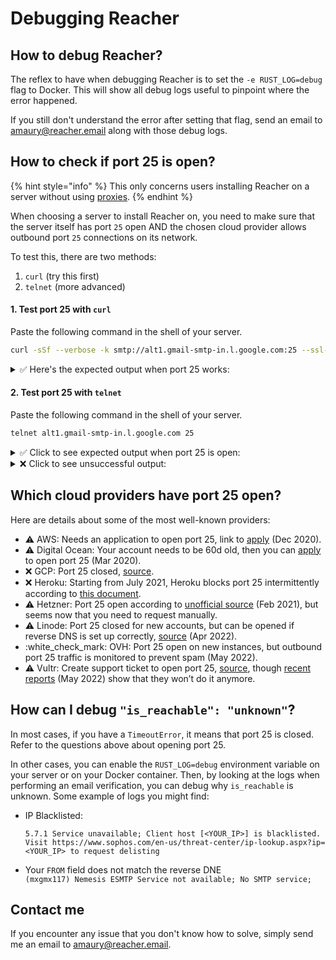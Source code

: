# Debugging Reacher

## How to debug Reacher?&#x20;

The reflex to have when debugging Reacher is to set the `-e RUST_LOG=debug` flag to Docker. This will show all debug logs useful to pinpoint where the error happened.

If you still don't understand the error after setting that flag, send an email to [amaury@reacher.email](https://app.gitbook.com/u/F1LnsqPFtfUEGlcILLswbbp5cgk2 "mention") along with those debug logs.

## How to check if port 25 is open?

{% hint style="info" %}
This only concerns users installing Reacher on a server without using [proxies](proxies/ "mention").&#x20;
{% endhint %}

When choosing a server to install Reacher on, you need to make sure that the server itself has port `25` open AND the chosen cloud provider allows outbound port `25` connections on its network.

To test this, there are two methods:

1. `curl` (try this first)
2. `telnet` (more advanced)

#### 1. Test port 25 with `curl`

Paste the following command in the shell of your server.

```bash
curl -sSf --verbose -k smtp://alt1.gmail-smtp-in.l.google.com:25 --ssl-reqd --mail-from test@gmail.com --mail-rcpt test@gmail.com
```

<details>

<summary>✅ Here's the expected output when port 25 works:</summary>

```bash
* About to connect() to alt1.gmail-smtp-in.l.google.com port 25 (#0)
*   Trying 142.250.153.26...
* Connected to alt1.gmail-smtp-in.l.google.com (142.250.153.26) port 25 (#0)
< 220 mx.google.com ESMTP he11-20020a1709073d8b00b006e862100d5bsi2937572ejc.396 - gsmtp
> EHLO reacher
< 250-mx.google.com at your service, [176.31.197.159]
< 250-SIZE 157286400
< 250-8BITMIME
< 250-STARTTLS
< 250-ENHANCEDSTATUSCODES
< 250-PIPELINING
< 250-CHUNKING
< 250 SMTPUTF8
> STARTTLS
< 220 2.0.0 Ready to start TLS
* Initializing NSS with certpath: sql:/etc/pki/nssdb
* skipping SSL peer certificate verification
* SSL connection using TLS_ECDHE_ECDSA_WITH_AES_128_GCM_SHA256
* Server certificate:
* 	subject: CN=mx.google.com
* 	start date: May 04 17:12:30 2022 GMT
* 	expire date: Jul 27 17:12:29 2022 GMT
* 	common name: mx.google.com
* 	issuer: CN=GTS CA 1C3,O=Google Trust Services LLC,C=US
> EHLO reacher
< 250-mx.google.com at your service, [176.31.197.159]
< 250-SIZE 157286400
< 250-8BITMIME
< 250-ENHANCEDSTATUSCODES
< 250-PIPELINING
< 250-CHUNKING
< 250 SMTPUTF8
> MAIL FROM:<test@gmail.com>
< 250 2.1.0 OK he11-20020a1709073d8b00b006e862100d5bsi2937572ejc.396 - gsmtp
> RCPT TO:<test@gmail.c>
< 550-5.1.1 The email account that you tried to reach does not exist. Please try
< 550-5.1.1 double-checking the recipient's email address for typos or
< 550-5.1.1 unnecessary spaces. Learn more at
< 550 5.1.1  https://support.google.com/mail/?p=NoSuchUser he11-20020a1709073d8b00b006e862100d5bsi2937572ejc.396 - gsmtp
* RCPT failed: 550
> QUIT
< 221 2.0.0 closing connection he11-20020a1709073d8b00b006e862100d5bsi2937572ejc.396 - gsmtp
* Closing connection 0
curl: (55) RCPT failed: 55
```

</details>

#### 2. Test port 25 with `telnet`

Paste the following command in the shell of your server.

```bash
telnet alt1.gmail-smtp-in.l.google.com 25
```

<details>

<summary>✅ Click to see expected output when port 25 is open:</summary>

```bash
# This means that connection to port 25 on Google's server is established.
Trying 142.250.153.26...
Connected to alt1.gmail-smtp-in.l.google.com.
Escape character is '^]'.
220 mx.google.com ESMTP t2-20020a056402524200b0041d70e3a2b0si10608932edd.55 - gsmtp
# You can type 'QUIT' to quit this prompt
```

</details>

<details>

<summary>❌ Click to see unsuccessful output:</summary>

```bash
Trying 142.250.153.26...
# This step can hang for a couple of seconds...
telnet: Unable to connect to remote host: Connection refused
```

</details>

## **Which cloud providers have port 25 open?**

Here are details about some of the most well-known providers:

* :warning: AWS: Needs an application to open port 25, link to [apply](https://aws.amazon.com/premiumsupport/knowledge-center/ec2-port-25-throttle/) (Dec 2020).
* :warning: Digital Ocean: Your account needs to be 60d old, then you can [apply](https://www.digitalocean.com/community/questions/how-i-can-open-port-25-please?answer=67100) to open port 25 (Mar 2020).
* ❌ GCP: Port 25 closed, [source](https://cloud.google.com/compute/docs/tutorials/sending-mail).
* ❌ Heroku: Starting from July 2021, Heroku blocks port 25 intermittently according to [this document](https://help.heroku.com/IR3S6I5X/problem-in-sending-e-mails-through-smtp).
* :warning: Hetzner: Port 25 open according to [unofficial source](https://www.reddit.com/r/hetzner/comments/lb2o13/does_hetzner_block_port_25/) (Feb 2021), but seems now that you need to request manually.
* :warning: Linode: Port 25 closed for new accounts, but can be opened if reverse DNS is set up correctly, [source](https://www.linode.com/docs/guides/running-a-mail-server/#sending-email-on-linode=) (Apr 2022).
* :white\_check\_mark: OVH: Port 25 open on new instances, but outbound port 25 traffic is monitored to prevent spam (May 2022).
* :warning: Vultr: Create support ticket to open port 25, [source](https://www.vultr.com/docs/what-ports-are-blocked/), though [recent reports](https://github.com/LukeSmithxyz/emailwiz/issues/172) (May 2022) show that they won’t do it anymore.

## **How can I debug `"is_reachable": "unknown"`?**

In most cases, if you have a `TimeoutError`, it means that port 25 is closed. Refer to the questions above about opening port 25.

In other cases, you can enable the `RUST_LOG=debug` environment variable on your server or on your Docker container. Then, by looking at the logs when performing an email verification, you can debug why `is_reachable` is unknown. Some example of logs you might find:

*   IP Blacklisted:

    `5.7.1 Service unavailable; Client host [<YOUR_IP>] is blacklisted. Visit https://www.sophos.com/en-us/threat-center/ip-lookup.aspx?ip=<YOUR_IP> to request delisting`
* Your `FROM` field does not match the reverse DNE\
  `(mxgmx117) Nemesis ESMTP Service not available; No SMTP service;`

## Contact me

If you encounter any issue that you don't know how to solve, simply send me an email to [amaury@reacher.email](https://app.gitbook.com/u/F1LnsqPFtfUEGlcILLswbbp5cgk2 "mention").
